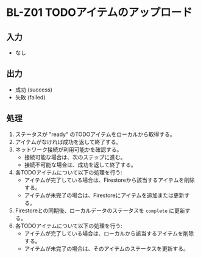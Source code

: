 # BL-Z01 TODOアイテムのアップロード

## 入力

* なし

## 出力

* 成功 (success)
* 失敗 (failed)

## 処理

1. ステータスが "ready" のTODOアイテムをローカルから取得する。
2. アイテムがなければ成功を返して終了する。
3. ネットワーク接続が利用可能かを確認する。
    * 接続可能な場合は、次のステップに進む。
    * 接続不可能な場合は、成功を返して終了する。
4. 各TODOアイテムについて以下の処理を行う:
    * アイテムが完了している場合は、Firestoreから該当するアイテムを削除する。
    * アイテムが未完了の場合は、Firestoreにアイテムを追加または更新する。
5. Firestoreとの同期後、ローカルデータのステータスを `complete` に更新する。
6. 各TODOアイテムについて以下の処理を行う:
    * アイテムが完了している場合は、ローカルから該当するアイテムを削除する。
    * アイテムが未完了の場合は、そのアイテムのステータスを更新する。
